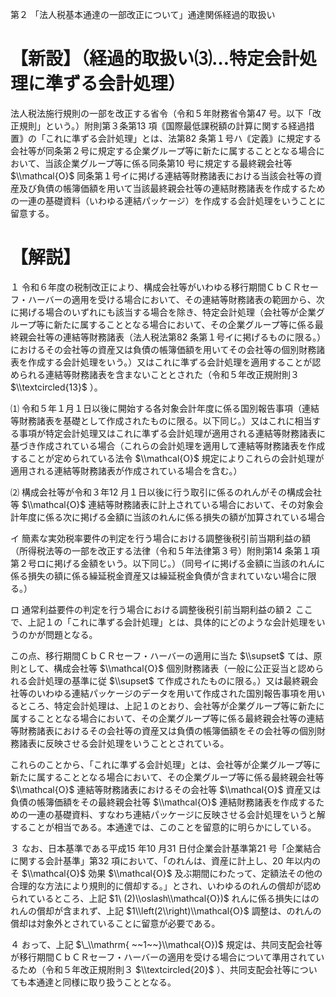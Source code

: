 第２ 「法人税基本通達の一部改正について」通達関係経過的取扱い

# 【新設】（経過的取扱い⑶…特定会計処理に準ずる会計処理）

法人税法施行規則の一部を改正する省令（令和５年財務省令第47 号。以下「改正規則」という。）附則第３条第13 項｟国際最低課税額の計算に関する経過措置｠の「これに準ずる会計処理」とは、法第82 条第１号ハ｟定義｠に規定する会社等が同条第２号に規定する企業グループ等に新たに属することとなる場合において、当該企業グループ等に係る同条第10 号に規定する最終親会社等 $\\mathcal{O}$ 同条第１号イに掲げる連結等財務諸表における当該会社等の資産及び負債の帳簿価額を用いて当該最終親会社等の連結財務諸表を作成するための一連の基礎資料（いわゆる連結パッケージ）を作成する会計処理をいうことに留意する。

# 【解説】

１ 令和６年度の税制改正により、構成会社等がいわゆる移行期間ＣｂＣＲセーフ・ハーバーの適用を受ける場合において、その連結等財務諸表の範囲から、次に掲げる場合のいずれにも該当する場合を除き、特定会計処理（会社等が企業グループ等に新たに属することとなる場合において、その企業グループ等に係る最終親会社等の連結等財務諸表（法人税法第82 条第１号イに掲げるものに限る。）におけるその会社等の資産又は負債の帳簿価額を用いてその会社等の個別財務諸表を作成する会計処理をいう。）又はこれに準ずる会計処理を適用することが認められる連結等財務諸表を含まないこととされた（令和５年改正規附則３ $\\textcircled{13}$ ）。

⑴ 令和５年１月１日以後に開始する各対象会計年度に係る国別報告事項（連結等財務諸表を基礎として作成されたものに限る。以下同じ。）又はこれに相当する事項が特定会計処理又はこれに準ずる会計処理が適用される連結等財務諸表に基づき作成されている場合（これらの会計処理を適用して連結等財務諸表を作成することが定められている法令 $\\mathcal{O}$ 規定によりこれらの会計処理が適用される連結等財務諸表が作成されている場合を含む。）

⑵ 構成会社等が令和３年12 月１日以後に行う取引に係るのれんがその構成会社等 $\\mathcal{O}$ 連結等財務諸表に計上されている場合において、その対象会計年度に係る次に掲げる金額に当該のれんに係る損失の額が加算されている場合

イ 簡素な実効税率要件の判定を行う場合における調整後税引前当期利益の額（所得税法等の一部を改正する法律（令和５年法律第３号）附則第14 条第１項第２号ロに掲げる金額をいう。以下同じ。）（同号イに掲げる金額に当該のれんに係る損失の額に係る繰延税金資産又は繰延税金負債が含まれていない場合に限る。）

ロ 通常利益要件の判定を行う場合における調整後税引前当期利益の額２ ここで、上記１の「これに準ずる会計処理」とは、具体的にどのような会計処理をいうのかが問題となる。

この点、移行期間ＣｂＣＲセーフ・ハーバーの適用に当た $\\supset$ ては、原則として、構成会社等 $\\mathcal{O}$ 個別財務諸表（一般に公正妥当と認められる会計処理の基準に従 $\\supset$ て作成されたものに限る。）又は最終親会社等のいわゆる連結パッケージのデータを用いて作成された国別報告事項を用いるところ、特定会計処理は、上記１のとおり、会社等が企業グループ等に新たに属することとなる場合において、その企業グループ等に係る最終親会社等の連結等財務諸表におけるその会社等の資産又は負債の帳簿価額をその会社等の個別財務諸表に反映させる会計処理をいうこととされている。

これらのことから、「これに準ずる会計処理」とは、会社等が企業グループ等に新たに属することとなる場合において、その企業グループ等に係る最終親会社等 $\\mathcal{O}$ 連結等財務諸表におけるその会社等 $\\mathcal{O}$ 資産又は負債の帳簿価額をその最終親会社等 $\\mathcal{O}$ 連結財務諸表を作成するための一連の基礎資料、すなわち連結パッケージに反映させる会計処理をいうと解することが相当である。本通達では、このことを留意的に明らかにしている。

３ なお、日本基準である平成15 年10 月31 日付企業会計基準第21 号「企業結合に関する会計基準」第32 項において、「のれんは、資産に計上し、20 年以内のそ $\\mathcal{O}$ 効果 $\\mathcal{O}$ 及ぶ期間にわたって、定額法その他の合理的な方法により規則的に償却する。」とされ、いわゆるのれんの償却が認められているところ、上記 $1\ (2)\\oslash\\mathcal{O})$ れんに係る損失にはのれんの償却が含まれず、上記 $1\\left(2\\right)\\mathcal{O}$ 調整は、のれんの償却は対象外とされていることに留意が必要である。

４ おって、上記 $\_\\mathrm{ ~~1~~}\\mathcal{O})$ 規定は、共同支配会社等が移行期間ＣｂＣＲセーフ・ハーバーの適用を受ける場合について準用されているため（令和５年改正規附則３ $\\textcircled{20}$ ）、共同支配会社等についても本通達と同様に取り扱うこととなる。